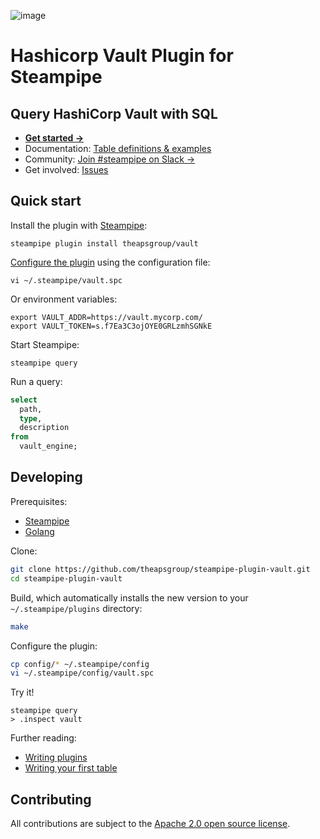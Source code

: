 ![image](https://hub.steampipe.io/images/plugins/theapsgroup/vault-social-graphic.png)

# Hashicorp Vault Plugin for Steampipe

## Query HashiCorp Vault with SQL

* **[Get started →](https://hub.steampipe.io/plugins/theapsgroup/vault)**
* Documentation: [Table definitions & examples](https://hub.steampipe.io/plugins/theapsgroup/vault/tables)
* Community: [Join #steampipe on Slack →](https://turbot.com/community/join)
* Get involved: [Issues](https://github.com/theapsgroup/steampipe-plugin-vault/issues)

## Quick start

Install the plugin with [Steampipe](https://steampipe.io/downloads):

```shell
steampipe plugin install theapsgroup/vault
```

[Configure the plugin](https://hub.steampipe.io/plugins/theapsgroup/vault#configuration) using the configuration file:

```shell
vi ~/.steampipe/vault.spc
```

Or environment variables:

```shell
export VAULT_ADDR=https://vault.mycorp.com/
export VAULT_TOKEN=s.f7Ea3C3ojOYE0GRLzmhSGNkE
```

Start Steampipe:

```shell
steampipe query
```

Run a query:

```sql
select
  path,
  type,
  description
from
  vault_engine;
```

[//]: # (/*)

[//]: # (Or if you prefer, you can clone this repository and build/install from source directly.)

[//]: # ()
[//]: # (```shell)

[//]: # (go build -o steampipe-plugin-vault.plugin)

[//]: # ()
[//]: # (mv steampipe-plugin-vault.plugin ~/.steampipe/plugins/hub.steampipe.io/plugins/theapsgroup/vault@latest/steampipe-plugin-vault.plugin)

[//]: # (```)

[//]: # ()
[//]: # (Alternatively, `make install` will do the same steps as above.)

[//]: # ()
[//]: # (Copy the basic configuration:)

[//]: # ()
[//]: # (```shell)

[//]: # (cp config/vault.spc ~/.steampipe/config/vault.spc)

[//]: # (```)

[//]: # ()
[//]: # (### Configuration)

[//]: # ()
[//]: # (Currently, two authentication methods are supported. Token authentication, and AWS IAM role authentication.)

[//]: # ()
[//]: # (Configuration can be done by following the Vault cli environment variables:)

[//]: # ()
[//]: # (- `VAULT_ADDR` for the address of your Vault Server)

[//]: # (- `VAULT_TOKEN` for the API token used to access Vault)

[//]: # ()
[//]: # (However, these can also be set in the configuration file:)

[//]: # ()
[//]: # (`vi ~/.steampipe/config/vault.spc` )

[//]: # ()
[//]: # (#### AWS Authentication)

[//]: # ()
[//]: # (In addition to the `VAULT_TOKEN` environment variable, the plugin can also authenticate using AWS IAM role credentials. This works via the AWS authentication backend in Vault &#40;[more info]&#40;https://www.vaultproject.io/docs/auth/aws&#41;&#41;. Configuration is done in the `vault.spc` file.)

[//]: # ()
[//]: # (For example:)

[//]: # ()
[//]: # (```)

[//]: # (connection "vault" {)

[//]: # (  plugin = "theapsgroup/vault")

[//]: # ()
[//]: # (  address = "https://your-vault-domain/")

[//]: # ()
[//]: # (  # One of "aws" or "token")

[//]: # (  auth_type = "aws")

[//]: # (  # The name of the aws auth backend role in vault)

[//]: # (  aws_role = "steampipe-role")

[//]: # (  # The mount path of the aws auth backend &#40;default would be "aws"&#41;)

[//]: # (  aws_provider = "awspath")

[//]: # (})

[//]: # (```)

[//]: # ()
[//]: # (**Note: In line with the vault cli, if you provide `VAULT_TOKEN` that will be used INSTEAD of the aws authentication method**)

[//]: # (*/)
## Developing

Prerequisites:

* [Steampipe](https://steampipe.io/downloads)
* [Golang](https://golang.org/doc/install)

Clone:

```sh
git clone https://github.com/theapsgroup/steampipe-plugin-vault.git
cd steampipe-plugin-vault
```

Build, which automatically installs the new version to your `~/.steampipe/plugins` directory:

```sh
make
```

Configure the plugin:

```sh
cp config/* ~/.steampipe/config
vi ~/.steampipe/config/vault.spc
```

Try it!

```shell
steampipe query
> .inspect vault
```

Further reading:

* [Writing plugins](https://steampipe.io/docs/develop/writing-plugins)
* [Writing your first table](https://steampipe.io/docs/develop/writing-your-first-table)

## Contributing

All contributions are subject to the [Apache 2.0 open source license](https://github.com/turbot/steampipe-plugin-github/blob/main/LICENSE).

